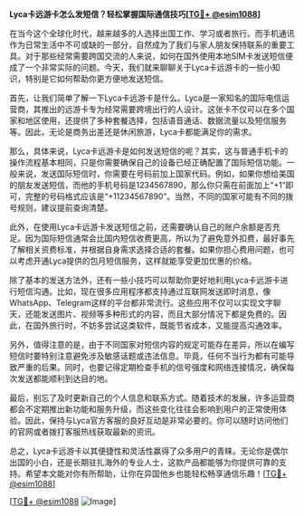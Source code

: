 **Lyca卡远游卡怎么发短信？轻松掌握国际通信技巧[[TG💪+ @esim1088](https://t.me/s/esim1088)]**

在当今这个全球化时代，越来越多的人选择出国工作、学习或者旅行。而手机通讯作为日常生活中不可或缺的一部分，自然成为了我们与家人朋友保持联系的重要工具。对于那些经常需要跨国交流的人来说，如何在国外使用本地SIM卡发送短信便成了一个非常实际的问题。今天，我们就来聊聊关于Lyca卡远游卡的一些小知识，特别是它如何帮助你更方便地发送短信。

首先，让我们简单了解一下Lyca卡远游卡是什么。Lyca是一家知名的国际电信运营商，其推出的远游卡专为经常需要跨境出行的人设计。这张卡不仅可以在多个国家和地区使用，还提供了多种套餐选择，包括语音通话、数据流量以及短信服务等。因此，无论是商务出差还是休闲旅游，Lyca卡都能满足你的需求。

那么，具体来说，Lyca卡远游卡是如何发送短信的呢？其实，这与普通手机卡的操作流程基本相同，只是你需要确保自己的设备已经正确配置了国际短信功能。一般来说，发送国际短信时，你需要在号码前加上国家代码。例如，如果你想给美国的朋友发送短信，而他的手机号码是1234567890，那么你只需在前面加上“+1”即可，完整的号码格式应该是“+11234567890”。当然，不同的国家可能有不同的拨号规则，建议提前查询清楚。

此外，在使用Lyca卡远游卡发送短信之前，还需要确认自己的账户余额是否充足。因为国际短信通常会比国内短信收费更高，所以为了避免意外扣费，最好事先了解相关资费标准，并根据自身需求选择合适的套餐。如果你担心费用问题，也可以考虑开通Lyca提供的包月短信服务，这样就能享受更加优惠的价格。

除了基本的发送方法外，还有一些小技巧可以帮助你更好地利用Lyca卡远游卡进行短信沟通。比如，现在很多应用程序都支持通过互联网发送即时消息，像WhatsApp、Telegram这样的平台都非常流行。这些应用不仅可以实现文字聊天，还能发送图片、视频等多种形式的内容，而且大部分情况下都是免费的。因此，在国外旅行时，不妨多尝试这类软件，既能节省成本，又能提高沟通效率。

另外，值得注意的是，由于不同国家对短信内容的规定可能存在差异，所以在编写短信时要特别注意避免涉及敏感话题或违法信息。毕竟，任何不当行为都有可能导致严重的后果。同时，也要记得定期检查手机的信号强度和网络连接情况，确保每次发送都能顺利到达目的地。

最后，别忘了及时更新自己的个人信息和联系方式。随着技术的发展，许多运营商都会不定期推出新功能和服务升级，而这些变化往往会影响到用户的正常使用体验。因此，保持与Lyca官方客服的良好互动是非常必要的。你可以随时访问他们的官网或者拨打客服热线获取最新的资讯。

总之，Lyca卡远游卡以其便捷性和灵活性赢得了众多用户的青睐。无论你是偶尔出国的小白，还是长期驻扎海外的专业人士，这款产品都能够为你提供可靠的支持。希望本文能对你有所帮助，让你在异国他乡也能轻松畅享通信乐趣！[[TG💪+ @esim1088](https://t.me/s/esim1088)]

[[TG💪+ @esim1088](https://t.me/s/esim1088) ![Image](https://i.postimg.cc/4NQfJmqS/Snipaste-2025-05-13-00-14-12.png)]